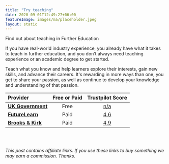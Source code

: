 ```yaml
---
title: "Try teaching"
date: 2020-09-01T12:49:27+06:00
featureImage: images/ma/placeholder.jpeg
layout: static
---
```


Find out about teaching in Further Education

If you have real-world industry experience, you already have what it takes to teach in further education, and you don’t always need teaching experience or an academic degree to get started.

Teach what you know and help learners explore their interests, gain new skills, and advance their careers. It's rewarding in more ways than one, you get to share your passion, as well as continue to develop your knowledge and understanding of that passion. 

| Provider      | Free or Paid  |  Trustpilot Score  |
| :-----------          | :--------------:      |  :--------------:         |
| [**UK Government**](https://www.teach-in-further-education.campaign.gov.uk/) | Free | [n/a](n/a) | 
| [**FutureLearn**](https://www.futurelearn.com/microcredentials/online-teaching) | Paid | [4.6](https://www.trustpilot.com/review/www.futurelearn.com) | 
| [**Brooks & Kirk**](https://brooksandkirk.co.uk/tips-to-be-a-better-adult-teacher/) | Paid | [4.9](https://www.trustpilot.com/review/brooksandkirk.co.uk) | 
  

<br/><br/>

*This post contains affiliate links. If you use these links to buy something we may
earn a commission. Thanks.*






